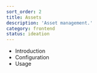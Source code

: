 ```yaml
---
sort_order: 2
title: Assets
description: 'Asset management.'
category: frontend
status: ideation
---
```


- Introduction
- Configuration
- Usage
